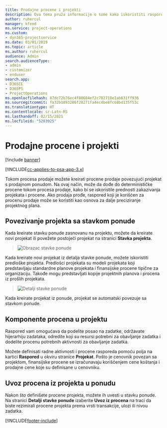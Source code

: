 ```yaml
---
title: Prodajne procene i projekti
description: Ova tema pruža informacije o tome kako iskoristiti raspored i procene u procesu prodaje.
author: ruhercul
manager: kfend
ms.service: project-operations
ms.custom:
- dyn365-projectservice
ms.date: 03/01/2019
ms.topic: article
ms.author: ruhercul
audience: Admin
search.audienceType:
- admin
- customizer
- enduser
search.app:
- D365CE
- D365PS
- ProjectOperations
ms.openlocfilehash: 87dc72b76ec4f88684ef2c702718e1ab631ff936
ms.sourcegitcommit: fa32b1893286f20271fa4ec4be8fc68bd135f53c
ms.translationtype: HT
ms.contentlocale: sr-Latn-RS
ms.lasthandoff: 02/15/2021
ms.locfileid: "5283925"
---
```

# <a name="sales-estimates-and-projects"></a>Prodajne procene i projekti

[!include [banner](../includes/psa-now-project-operations.md)]

[!INCLUDE[cc-applies-to-psa-app-3.x](../includes/cc-applies-to-psa-app-3x.md)]

Tokom procesa prodaje možete kreirati procene prodaje povezujući projekat s prodajnom ponudom. Na ovaj način, može da dođe do determinističke procene tokom procesa prodaje, kako bi se iskoristile prednosti zakazivanja projekata i procene. Ako prodaja prođe, raspored koji je korišćen za procenu prodaje može se koristiti kao osnova za dalje preciziranje projektnog plana.

## <a name="linking-a-project-to-a-quote-line"></a>Povezivanje projekta sa stavkom ponude

Kada kreirate stavku ponude zasnovanu na projektu, možete da kreirate novi projekat ili povežete postojeći projekat na stranici **Stavka projekta**. 

> ![Obrazac stavke ponude](media/project-8.png)
 
Kada kreirate novi projekat iz detalja stavke ponude, možete iskoristiti predloške projekta. Predlošci projekata su modeli projekata koji predstavljaju standardne planove projekata i finansijske procene tipične za organizaciju. Takođe mogu predstavljati kopije projektnih planova i procena iz prošlih projekata.

> ![Detalji stavke ponude](media/project-9.png)
  
Kada kreirate projekat iz ponude, projekat se automatski povezuje sa stavkom ponude.

## <a name="components-of-estimates-in-a-project"></a>Komponente procena u projektu

Raspored vam omogućava da podelite posao na zadatke, održavate hijerarhiju zadataka, odredite koji su resursi potrebni za obavljanje zadatka i dodelite procenu potrebnih aktivnosti za obavljanje zadatka.

Možete definisati radne aktivnosti i procene rasporeda pomoću polja na kartici **Raspored** u okviru stranice **Projekat**. Pošto je cenovnik povezan sa projektom, finansijske procene se izračunavaju korišćenjem cene koštanja i prodajne cene koje su definisane u cenovniku.

## <a name="importing-estimates-from-a-project-into-a-quote"></a>Uvoz procena iz projekta u ponudu

Nakon što definišete procene projekta, možete ih uvesti u stavku ponude. Na stranici **Detalji stavke ponude** izaberite **Uvoz iz procena** na traci da biste rezimirali procene projekta prema vrsti transakcije, ulozi ili nivou zadatka.


[!INCLUDE[footer-include](../includes/footer-banner.md)]